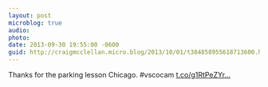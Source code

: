 ```yaml
---
layout: post
microblog: true
audio: 
photo: 
date: 2013-09-30 19:55:00 -0600
guid: http://craigmcclellan.micro.blog/2013/10/01/t384858955618713600.html
---
```

Thanks for the parking lesson Chicago. #vscocam [t.co/g1RtPeZYr...](http://t.co/g1RtPeZYrB)
